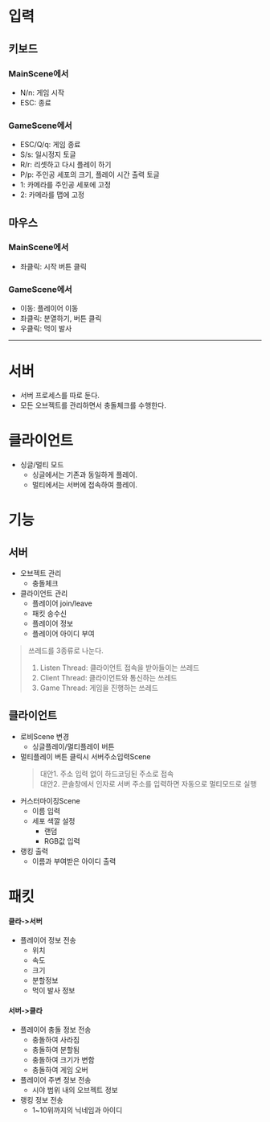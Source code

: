 # 입력

## 키보드
### MainScene에서
 - N/n: 게임 시작
 - ESC: 종료

### GameScene에서
 - ESC/Q/q: 게임 종료
 - S/s: 일시정지 토글
 - R/r: 리셋하고 다시 플레이 하기
 - P/p: 주인공 세포의 크기, 플레이 시간 출력 토글
 - 1: 카메라를 주인공 세포에 고정
 - 2: 카메라를 맵에 고정

## 마우스
### MainScene에서
 - 좌클릭: 시작 버튼 클릭

### GameScene에서
 - 이동: 플레이어 이동
 - 좌클릭: 분열하기, 버튼 클릭
 - 우클릭: 먹이 발사




- - -



# 서버
- 서버 프로세스를 따로 둔다.
- 모든 오브젝트를 관리하면서 충돌체크를 수행한다.

# 클라이언트
- 싱글/멀티 모드
  - 싱글에서는 기존과 동일하게 플레이.
  - 멀티에서는 서버에 접속하여 플레이.

# 기능
## 서버
- 오브젝트 관리
  - 충돌체크
- 클라이언트 관리
  - 플레이어 join/leave
  - 패킷 송수신
  - 플레이어 정보
  - 플레이어 아이디 부여

> 쓰레드를 3종류로 나눈다.
> 1. Listen Thread: 클라이언트 접속을 받아들이는 쓰레드
> 2. Client Thread: 클라이언트와 통신하는 쓰레드
> 3. Game Thread: 게임을 진행하는 쓰레드

## 클라이언트
- 로비Scene 변경
  - 싱글플레이/멀티플레이 버튼
- 멀티플레이 버튼 클릭시 서버주소입력Scene
  > 대안1. 주소 입력 없이 하드코딩된 주소로 접속  
  > 대안2. 콘솔창에서 인자로 서버 주소를 입력하면 자동으로 멀티모드로 실행
- 커스터마이징Scene
  - 이름 입력
  - 세포 색깔 설정
    - 랜덤
    - RGB값 입력
- 랭킹 출력
  - 이름과 부여받은 아이디 출력

# 패킷
#### 클라->서버
- 플레이어 정보 전송
  - 위치
  - 속도
  - 크기
  - 분할정보
  - 먹이 발사 정보

#### 서버->클라
- 플레이어 충돌 정보 전송
  - 충돌하여 사라짐
  - 충돌하여 분할됨
  - 충돌하여 크기가 변함
  - 충돌하여 게임 오버
- 플레이어 주변 정보 전송
  - 시야 범위 내의 오브젝트 정보
- 랭킹 정보 전송
  - 1~10위까지의 닉네임과 아이디